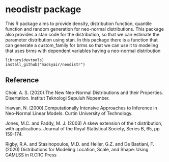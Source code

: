 # neodistr package
This R package aims to provide density, distribution function, quantile function and random generation for neo-normal distributions. This package also provides a stan code for the distribution, so that we can estimate the parameter distribution using stan. In this package there is a function that can generate a custom_family for brms so that we can use it to modeling that uses brms with dependent variables having a neo-normal distribution   
```{r}
library(devtools)
install_github("madsyair/neodistr")
```

## Reference
Choir, A. S. (2020).The New Neo-Normal Distributions and their Properties. 
       Disertation. Institut Teknologi Sepuluh Nopember.
       
Iriawan, N. (2000).Computationally Intensive Approaches to Inference in Neo-Normal 
       Linear Models. Curtin University of Technology.
       
Jones, M.C. and Faddy, M. J. (2003) A skew extension of the t distribution,
       with applications. Journal of the Royal Statistical Society, 
       Series B, 65, pp 159-174.
       
Rigby, R.A. and Stasinopoulos, M.D. and Heller, G.Z. and De Bastiani, F. 
       (2020) Distributions for Modeling Location, Scale, 
       and Shape: Using GAMLSS in R.CRC Press
       

